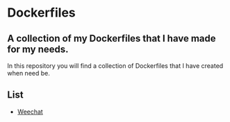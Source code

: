 # Dockerfiles

## A collection of my Dockerfiles that I have made for my needs.

In this repository you will find a collection of Dockerfiles that I have created when need be.  

## List 
- [Weechat](https://github.com/infectiious/dockerfiles/tree/master/weechat)
